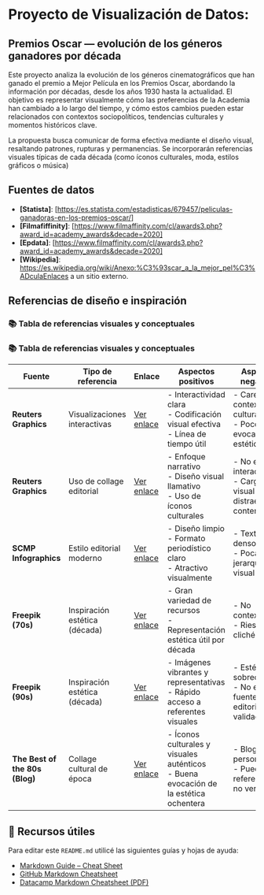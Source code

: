 # Proyecto de Visualización de Datos:

## Premios Oscar — evolución de los géneros ganadores por década

Este proyecto analiza la evolución de los géneros cinematográficos que han ganado el premio a Mejor Película en los Premios Oscar, abordando la información por décadas, desde los años 1930 hasta la actualidad.
El objetivo es representar visualmente cómo las preferencias de la Academia han cambiado a lo largo del tiempo, y cómo estos cambios pueden estar relacionados con contextos sociopolíticos, tendencias culturales y momentos históricos clave.

La propuesta busca comunicar de forma efectiva mediante el diseño visual, resaltando patrones, rupturas y permanencias. Se incorporarán referencias visuales típicas de cada década (como íconos culturales, moda, estilos gráficos o música)

## Fuentes de datos

- **[Statista]**: [https://es.statista.com/estadisticas/679457/peliculas-ganadoras-en-los-premios-oscar/]
- **[Filmafiffinity]**: [https://www.filmaffinity.com/cl/awards3.php?award_id=academy_awards&decade=2020]
- **[Epdata]**: [https://www.filmaffinity.com/cl/awards3.php?award_id=academy_awards&decade=2020]
- **[Wikipedia]**: https://es.wikipedia.org/wiki/Anexo:%C3%93scar_a_la_mejor_pel%C3%ADculaEnlaces a un sitio externo.

## Referencias de diseño e inspiración
### 📚 Tabla de referencias visuales y conceptuales
### 📚 Tabla de referencias visuales y conceptuales

| **Fuente**                     | **Tipo de referencia**        | **Enlace**                                                                                                                | **Aspectos positivos**                                                                 | **Aspectos negativos**                                              |
|--------------------------------|-------------------------------|---------------------------------------------------------------------------------------------------------------------------|-----------------------------------------------------------------------------------------|----------------------------------------------------------------------|
| **Reuters Graphics**           | Visualizaciones interactivas  | [Ver enlace](https://www.reuters.com/graphics/USA-HEALTH/MEASLES/lbvgwxrwbvq/)                                           | - Interactividad clara<br>- Codificación visual efectiva<br>- Línea de tiempo útil      | - Carencia de contexto cultural<br>- Poco evocativa estéticamente   |
| **Reuters Graphics**           | Uso de collage editorial      | [Ver enlace](https://www.reuters.com/graphics/USA-METBALL/FASHION/zjvqagymdvx/)                                          | - Enfoque narrativo<br>- Diseño visual llamativo<br>- Uso de íconos culturales          | - No es interactivo<br>- Carga visual puede distraer del contenido  |
| **SCMP Infographics**          | Estilo editorial moderno      | [Ver enlace](https://www.scmp.com/news/people-culture/trending-china/article/3261954/)                                   | - Diseño limpio<br>- Formato periodístico claro<br>- Atractivo visualmente              | - Texto muy denso<br>- Poca jerarquía visual                        |
| **Freepik (70s)**              | Inspiración estética (década) | [Ver enlace](https://www.freepik.com/search?format=search&last_filter=query&last_value=70s+Era&query=70s+Era)           | - Gran variedad de recursos<br>- Representación estética útil por década                | - No contextualiza<br>- Riesgo de cliché visual                     |
| **Freepik (90s)**              | Inspiración estética (década) | [Ver enlace](https://www.freepik.com/search?format=search&last_filter=query&last_value=90s+Era&query=90s+Era)           | - Imágenes vibrantes y representativas<br>- Rápido acceso a referentes visuales         | - Estética sobrecargada<br>- No es una fuente editorial validada    |
| **The Best of the 80s (Blog)** | Collage cultural de época     | [Ver enlace](https://thebestofthe80s.wordpress.com/2014/02/15/80s/)                                                       | - Íconos culturales y visuales auténticos<br>- Buena evocación de la estética ochentera | - Blog personal<br>- Puede tener referencias no verificadas         |



## 📌 Recursos útiles

Para editar este `README.md` utilicé las siguientes guías y hojas de ayuda:

- [Markdown Guide – Cheat Sheet](https://www.markdownguide.org/cheat-sheet/)
- [GitHub Markdown Cheatsheet](https://github.com/adam-p/markdown-here/wiki/Markdown-Cheatsheet)
- [Datacamp Markdown Cheatsheet (PDF)](https://www.datacamp.com/cheat-sheet/markdown-cheat-sheet-23)



